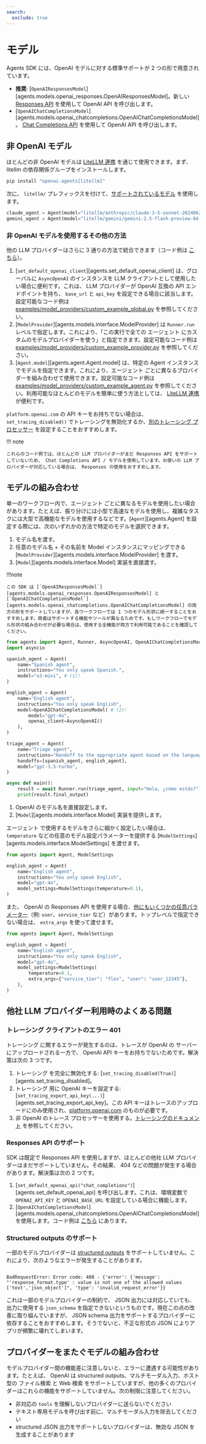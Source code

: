 ```yaml
---
search:
  exclude: true
---
```

# モデル

Agents SDK には、OpenAI モデルに対する標準サポートが 2 つの形で用意されています。

-   **推奨**: [`OpenAIResponsesModel`][agents.models.openai_responses.OpenAIResponsesModel]。新しい [Responses API](https://platform.openai.com/docs/api-reference/responses) を使用して OpenAI API を呼び出します。
-   [`OpenAIChatCompletionsModel`][agents.models.openai_chatcompletions.OpenAIChatCompletionsModel]。 [Chat Completions API](https://platform.openai.com/docs/api-reference/chat) を使用して OpenAI API を呼び出します。

## 非 OpenAI モデル

ほとんどの非 OpenAI モデルは [LiteLLM 連携](./litellm.md) を通じて使用できます。まず、 litellm の依存関係グループをインストールします。

```bash
pip install "openai-agents[litellm]"
```

次に、 `litellm/` プレフィックスを付けて、[サポートされているモデル](https://docs.litellm.ai/docs/providers) を使用します。

```python
claude_agent = Agent(model="litellm/anthropic/claude-3-5-sonnet-20240620", ...)
gemini_agent = Agent(model="litellm/gemini/gemini-2.5-flash-preview-04-17", ...)
```

### 非 OpenAI モデルを使用するその他の方法

他の LLM プロバイダーはさらに 3 通りの方法で統合できます（コード例は [こちら](https://github.com/openai/openai-agents-python/tree/main/examples/model_providers/)）。

1. [`set_default_openai_client`][agents.set_default_openai_client] は、グローバルに `AsyncOpenAI` のインスタンスを LLM クライアントとして使用したい場合に便利です。これは、 LLM プロバイダーが OpenAI 互換の API エンドポイントを持ち、 `base_url` と `api_key` を設定できる場合に該当します。設定可能なコード例は [examples/model_providers/custom_example_global.py](https://github.com/openai/openai-agents-python/tree/main/examples/model_providers/custom_example_global.py) を参照してください。
2. [`ModelProvider`][agents.models.interface.ModelProvider] は `Runner.run` レベルで指定します。これにより、「この実行で全ての エージェント にカスタムのモデルプロバイダーを使う」と指定できます。設定可能なコード例は [examples/model_providers/custom_example_provider.py](https://github.com/openai/openai-agents-python/tree/main/examples/model_providers/custom_example_provider.py) を参照してください。
3. [`Agent.model`][agents.agent.Agent.model] は、特定の Agent インスタンスでモデルを指定できます。これにより、エージェント ごとに異なるプロバイダーを組み合わせて使用できます。設定可能なコード例は [examples/model_providers/custom_example_agent.py](https://github.com/openai/openai-agents-python/tree/main/examples/model_providers/custom_example_agent.py) を参照してください。利用可能なほとんどのモデルを簡単に使う方法としては、 [LiteLLM 連携](./litellm.md) が便利です。

`platform.openai.com` の API キーをお持ちでない場合は、 `set_tracing_disabled()` でトレーシングを無効化するか、[別のトレーシング プロセッサー](../tracing.md) を設定することをおすすめします。

!!! note

    これらのコード例では、ほとんどの LLM プロバイダーがまだ Responses API をサポートしていないため、 Chat Completions API / モデルを使用しています。お使いの LLM プロバイダーが対応している場合は、 Responses の使用をおすすめします。

## モデルの組み合わせ

単一のワークフロー内で、エージェント ごとに異なるモデルを使用したい場合があります。たとえば、振り分けには小型で高速なモデルを使用し、複雑なタスクには大型で高機能なモデルを使用するなどです。[`Agent`][agents.Agent] を設定する際には、次のいずれかの方法で特定のモデルを選択できます。

1. モデル名を渡す。
2. 任意のモデル名 + その名前を Model インスタンスにマッピングできる [`ModelProvider`][agents.models.interface.ModelProvider] を渡す。
3. [`Model`][agents.models.interface.Model] 実装を直接渡す。

!!!note

    この SDK は [`OpenAIResponsesModel`][agents.models.openai_responses.OpenAIResponsesModel] と [`OpenAIChatCompletionsModel`][agents.models.openai_chatcompletions.OpenAIChatCompletionsModel] の両方の形をサポートしていますが、各ワークフローでは 1 つのモデル形状に統一することをおすすめします。両者はサポートする機能やツールが異なるためです。もしワークフローでモデル形状の組み合わせが必要な場合は、使用する全機能が両方で利用可能であることを確認してください。

```python
from agents import Agent, Runner, AsyncOpenAI, OpenAIChatCompletionsModel
import asyncio

spanish_agent = Agent(
    name="Spanish agent",
    instructions="You only speak Spanish.",
    model="o3-mini", # (1)!
)

english_agent = Agent(
    name="English agent",
    instructions="You only speak English",
    model=OpenAIChatCompletionsModel( # (2)!
        model="gpt-4o",
        openai_client=AsyncOpenAI()
    ),
)

triage_agent = Agent(
    name="Triage agent",
    instructions="Handoff to the appropriate agent based on the language of the request.",
    handoffs=[spanish_agent, english_agent],
    model="gpt-3.5-turbo",
)

async def main():
    result = await Runner.run(triage_agent, input="Hola, ¿cómo estás?")
    print(result.final_output)
```

1.  OpenAI のモデル名を直接設定します。
2.  [`Model`][agents.models.interface.Model] 実装を提供します。

エージェント で使用するモデルをさらに細かく設定したい場合は、 `temperature` などの任意のモデル設定パラメーターを提供する [`ModelSettings`][agents.models.interface.ModelSettings] を渡せます。

```python
from agents import Agent, ModelSettings

english_agent = Agent(
    name="English agent",
    instructions="You only speak English",
    model="gpt-4o",
    model_settings=ModelSettings(temperature=0.1),
)
```

また、 OpenAI の Responses API を使用する場合、[他にもいくつかの任意パラメーター](https://platform.openai.com/docs/api-reference/responses/create)（例: `user`、`service_tier` など）があります。トップレベルで指定できない場合は、 `extra_args` を使って渡せます。

```python
from agents import Agent, ModelSettings

english_agent = Agent(
    name="English agent",
    instructions="You only speak English",
    model="gpt-4o",
    model_settings=ModelSettings(
        temperature=0.1,
        extra_args={"service_tier": "flex", "user": "user_12345"},
    ),
)
```

## 他社 LLM プロバイダー利用時のよくある問題

### トレーシング クライアントのエラー 401

トレーシング に関するエラーが発生するのは、トレースが OpenAI の サーバー にアップロードされる一方で、 OpenAI API キーをお持ちでないためです。解決策は次の 3 つです。

1. トレーシング を完全に無効化する: [`set_tracing_disabled(True)`][agents.set_tracing_disabled]。
2. トレーシング 用に OpenAI キーを設定する: [`set_tracing_export_api_key(...)`][agents.set_tracing_export_api_key]。この API キーはトレースのアップロードにのみ使用され、[platform.openai.com](https://platform.openai.com/) のものが必要です。
3. 非 OpenAI のトレース プロセッサーを使用する。[トレーシングのドキュメント](../tracing.md#custom-tracing-processors) を参照してください。

### Responses API のサポート

SDK は既定で Responses API を使用しますが、ほとんどの他社 LLM プロバイダーはまだサポートしていません。その結果、 404 などの問題が発生する場合があります。解決策は次の 2 つです。

1. [`set_default_openai_api("chat_completions")`][agents.set_default_openai_api] を呼び出します。これは、環境変数で `OPENAI_API_KEY` と `OPENAI_BASE_URL` を設定している場合に機能します。
2. [`OpenAIChatCompletionsModel`][agents.models.openai_chatcompletions.OpenAIChatCompletionsModel] を使用します。コード例は [こちら](https://github.com/openai/openai-agents-python/tree/main/examples/model_providers/) にあります。

### Structured outputs のサポート

一部のモデルプロバイダーは [structured outputs](https://platform.openai.com/docs/guides/structured-outputs) をサポートしていません。これにより、次のようなエラーが発生することがあります。

```

BadRequestError: Error code: 400 - {'error': {'message': "'response_format.type' : value is not one of the allowed values ['text','json_object']", 'type': 'invalid_request_error'}}

```

これは一部のモデルプロバイダーの制約で、 JSON 出力には対応していても、出力に使用する `json_schema` を指定できないというものです。現在この点の改善に取り組んでいますが、 JSON schema 出力をサポートするプロバイダーに依存することをおすすめします。そうでないと、不正な形式の JSON によりアプリが頻繁に壊れてしまいます。

## プロバイダーをまたぐモデルの組み合わせ

モデルプロバイダー間の機能差に注意しないと、エラーに遭遇する可能性があります。たとえば、 OpenAI は structured outputs、マルチモーダル入力、ホスト型の ファイル検索 と Web 検索 をサポートしていますが、他の多くのプロバイダーはこれらの機能をサポートしていません。次の制限に注意してください。

-   非対応の `tools` を理解しないプロバイダーに送らないでください
-   テキスト専用モデルを呼び出す前に、マルチモーダル入力を除去してください
-   structured JSON 出力をサポートしないプロバイダーは、無効な JSON を生成することがあります